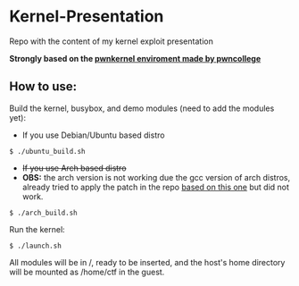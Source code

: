 # Kernel-Presentation
Repo with the content of my kernel exploit presentation

**Strongly based on the [pwnkernel enviroment made by pwncollege](https://github.com/pwncollege/pwnkernel)**

## How to use:

Build the kernel, busybox, and demo modules (need to add the modules yet):

* If you use Debian/Ubuntu based distro
<pre><code>$ ./ubuntu_build.sh</code></pre>
* ~~If you use Arch based distro~~
* **OBS:** the arch version is not working due the gcc version of arch distros, already tried to apply the patch in the repo [based on this one](https://patchwork.kernel.org/project/linux-kbuild/patch/20200903203053.3411268-3-samitolvanen@google.com/) but did not work.
<pre><code>$ ./arch_build.sh</code></pre>

Run the kernel:

<pre><code>$ ./launch.sh</code></pre>

All modules will be in /, ready to be inserted, and the host's home directory will be mounted as /home/ctf in the guest.
